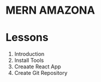 # MERN AMAZONA

# Lessons

1. Introduction
2. Install Tools
3. Creaate React App
4. Create Git Repository
